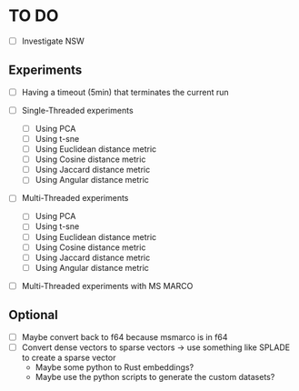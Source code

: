 # TO DO

- [ ] Investigate NSW

## Experiments

- [ ] Having a timeout (5min) that terminates the current run

- [ ] Single-Threaded experiments
  - [ ] Using PCA
  - [ ] Using t-sne
  - [ ] Using Euclidean distance metric
  - [ ] Using Cosine distance metric
  - [ ] Using Jaccard distance metric
  - [ ] Using Angular distance metric
- [ ] Multi-Threaded experiments
  - [ ] Using PCA
  - [ ] Using t-sne
  - [ ] Using Euclidean distance metric
  - [ ] Using Cosine distance metric
  - [ ] Using Jaccard distance metric
  - [ ] Using Angular distance metric

- [ ] Multi-Threaded experiments with MS MARCO

## Optional

- [ ] Maybe convert back to f64 because msmarco is in f64
- [ ] Convert dense vectors to sparse vectors -> use something like SPLADE to create a sparse vector
  - Maybe some python to Rust embeddings?
  - Maybe use the python scripts to generate the custom datasets?
